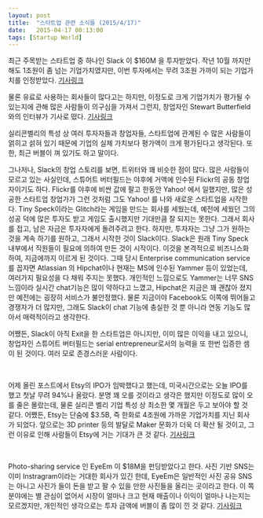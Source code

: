 ```yaml
---
layout: post
title:  "스타트업 관련 소식들 (2015/4/17)"
date:   2015-04-17 00:13:00
tags: [Startup World]
---
```


최근 주목받는 스타트업 중 하나인 Slack 이 $160M 을 투자받았다. 작년 10월 까지만 해도 1조원이 좀 넘는 기업가치였지만, 이번 투자에서는 무려 3조원 가까이 되는 기업가치를 인정받았다. 
[기사링크](http://venturebeat.com/2015/04/16/slack-confirms-160m-funding-round-at-2-8b-valuation/)


물론 유료로 사용하는 회사들이 많다고는 하지만, 이정도로 크게 기업가치가 평가될 수 있는지에 관해 많은 사람들이 의구심을 가져서 그런지, 창업자인 Stewart Butterfield 와의 인터뷰가 기사로 떴다. 
[기사링크](http://bits.blogs.nytimes.com/2015/04/16/is-slack-really-worth-2-8-billion-a-conversation-with-stewart-butterfield/?_r=0)


실리콘벨리의 특성 상 여러 투자자들과 창업자들, 스타트업에 관계된 수 많은 사람들이 얽히고 섥혀 있기 때문에 기업의 실제 가치보다 평가액이 크게 평가된다고 생각된다. 또한, 최근 버블이 껴 있기도 하고 말이다.

그나저나, Slack의 창업 스토리를 보면, 트위터와 꽤 비슷한 점이 많다. 많은 사람들이 모르고 있는 사실인데, 스튜어트 버터필드는 야후에 거액에 인수된 Flickr의 공동 창업자이기도 하다. Flickr를 야후에 비싼 값에 팔고 한동안 Yahoo! 에서 일했지만, 많은 성공한 스타트업 창업가가 그런 것처럼 그도 Yahoo! 를 나와 새로운 스타트업을 시작한다. Tiny Speck이라는 Glitch라는 게임을 만드는 회사를 세웠는데, 예전에 세웠던 그의 성공 덕에 많은 투자도 받고 게임도 출시했지만 기대만큼 잘 되지는 못한다. 그래서 회사를 접고, 남은 자금은 투자자에게 돌려주려고 한다. 하지만, 투자자는 그냥 그가 원하는 것을 계속 하기를 원하고, 그래서 시작한 것이 Slack이다. Slack은 원래 Tiny Speck 내부에서 직원들이 필요에 의하여 만든 것이 시작이다. 이것을 본격적으로 비즈니스화 하여, 지금에까지 이르게 된 것이다. 그때 당시 Enterprise communication service를 꼽자면 Atlassian 의 Hipchat이나 현재는 MS에 인수된 Yammer 등이 있었는데, 여러가지 필요성을 다 채워 주지는 못했다. 개인적인 느낌으로도 Yammer는 너무 SNS느낌이라 실시간 chat기능은 많이 약하다고 느꼈고, Hipchat은 지금은 꽤 괜찮아 졌지만 예전에는 굉장히 서비스가 불안정했다. 물론 지금이야 Facebook도 이쪽에 뛰어들고 경쟁자가 더 많지만, 그래도 Slack이 chat 기능에 충실한 것 뿐 아니라 연동 기능도 많아서 매력적이라고 생각한다. 

어쨌든, Slack이 아직 Exit을 한 스타트업은 아니지만, 이미 많은 이익을 내고 있으니, 창업자인 스튜어트 버터필드는 serial entrepreneur로서의 능력을 또 한번 입증한 셈이 된 것이다. 여러 모로 존경스러운 사람이다.

<br>

어제 올린 포스트에서 Etsy의 IPO가 임박했다고 했는데, 미국시간으로는 오늘 IPO를 했고 첫날 무려 94%나 올랐다. 분명 꽤 오를 것이라고 생각은 했지만 이정도로 많이 오를 줄은 몰랐는데, 물론 실리콘 벨리 기업 특성 상 최소한 몇 개월은 두고 보아야 할 것 같다. 어쨌든, Etsy는 단숨에 $3.5B, 즉 한화로 4조원에 가까운 기업가치를 지닌 회사가 되었다. 앞으로는 3D printer 등의 발달로 Maker 문화가 더욱 더 확산 될 것이고, 그런 이유로 인해 사람들이 Etsy에 거는 기대가 큰 것 같다.
[기사링크](http://techcrunch.com/2015/04/16/etsy-stock-surges-86-percent-at-close-of-first-day-of-trading-to-30-per-share/#.v7k0ui:TfLd)

<br>

Photo-sharing service 인 EyeEm 이 $18M을 펀딩받았다고 한다. 사진 기반 SNS는 이미 Instragram이라는 거대한 회사가 있긴 한데, EyeEm은 일반적인 사진 공유 SNS는 아니고 사진가 들이 돈을 받고 팔 수 있을 만한 사진들을 올리는 곳이라고 한다. 이 쪽 분야에는 별 관심이 없어서 시장이 얼마나 크고 현재 매출이나 이익이 얼마나 나는지는 모르겠지만, 개인적인 생각으로는 투자 금액에 버블이 좀 많이 낀 것 같다.
[기사링크](http://recode.net/2015/04/16/eyeem-raises-18-million-in-quest-to-sell-your-smartphone-photos/)

